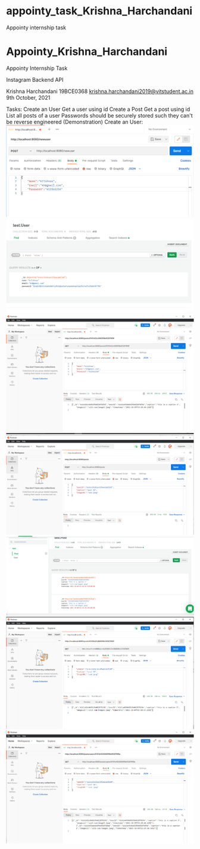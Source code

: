 # appointy_task_Krishna_Harchandani
Appointy internship task
# Appointy_Krishna_Harchandani
Appointy Internship Task

Instagram Backend API

Krishna Harchandani
19BCE0368
krishna.harchandani2019@vitstudent.ac.in
9th October, 2021


Tasks:
Create an User
Get a user using id
Create a Post
Get a post using id
List all posts of a user
Passwords should be securely stored such they can't be reverse engineered (Demonstration)
Create an User:
![](/Krishna_H/Images/img1.PNG)
![](/Krishna_H/Images/img2.PNG)
![](/Krishna_H/Images/img3.PNG)
![](/Krishna_H/Images/img4.PNG)
![](/Krishna_H/Images/img5.PNG)
![](/Krishna_H/Images/img6.PNG)
![](/Krishna_H/Images/img7.PNG)
